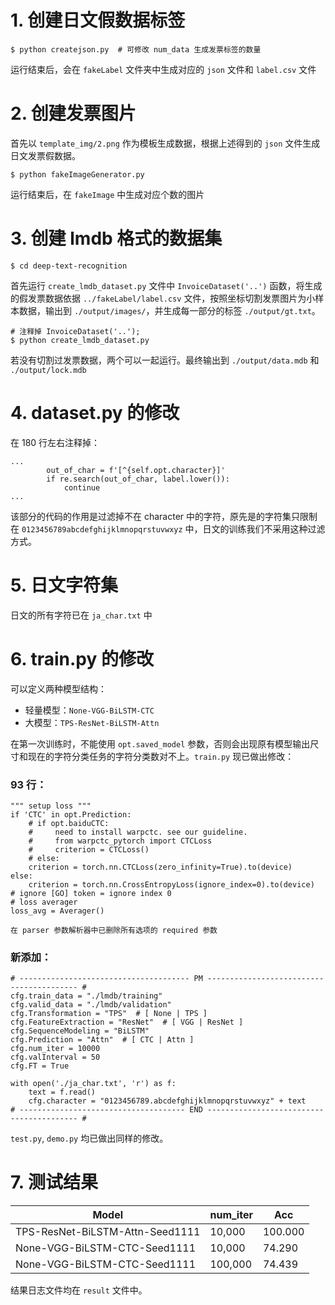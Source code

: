 # 1. 创建日文假数据标签
```
$ python createjson.py  # 可修改 num_data 生成发票标签的数量
```
运行结束后，会在 ```fakeLabel``` 文件夹中生成对应的 ```json``` 文件和 ```label.csv``` 文件
# 2. 创建发票图片
首先以 ```template_img/2.png``` 作为模板生成数据，根据上述得到的 ```json``` 文件生成日文发票假数据。
```
$ python fakeImageGenerator.py
```
运行结束后，在 ```fakeImage``` 中生成对应个数的图片
# 3. 创建 lmdb 格式的数据集
```
$ cd deep-text-recognition
```
首先运行 ```create_lmdb_dataset.py``` 文件中 ```InvoiceDataset('..')``` 函数，将生成的假发票数据依据 ```../fakeLabel/label.csv``` 文件，按照坐标切割发票图片为小样本数据，输出到 ```./output/images/```，并生成每一部分的标签 ```./output/gt.txt```。
```
# 注释掉 InvoiceDataset('..');
$ python create_lmdb_dataset.py
```
若没有切割过发票数据，两个可以一起运行。最终输出到 ```./output/data.mdb``` 和 ```./output/lock.mdb```
# 4. dataset.py 的修改
在 180 行左右注释掉：
```
...
        out_of_char = f'[^{self.opt.character}]'
        if re.search(out_of_char, label.lower()):
            continue 
...
```
该部分的代码的作用是过滤掉不在 character 中的字符，原先是的字符集只限制在 ```0123456789abcdefghijklmnopqrstuvwxyz``` 中，日文的训练我们不采用这种过滤方式。
# 5. 日文字符集
日文的所有字符已在 ```ja_char.txt``` 中
# 6. train.py 的修改
可以定义两种模型结构：
- 轻量模型：```None-VGG-BiLSTM-CTC```
- 大模型：```TPS-ResNet-BiLSTM-Attn```

在第一次训练时，不能使用 ```opt.saved_model``` 参数，否则会出现原有模型输出尺寸和现在的字符分类任务的字符分类数对不上。```train.py``` 现已做出修改：
### 93 行：
```
""" setup loss """
if 'CTC' in opt.Prediction:
    # if opt.baiduCTC:
    #     need to install warpctc. see our guideline.
    #     from warpctc_pytorch import CTCLoss
    #     criterion = CTCLoss()
    # else:
    criterion = torch.nn.CTCLoss(zero_infinity=True).to(device)
else:
    criterion = torch.nn.CrossEntropyLoss(ignore_index=0).to(device)  # ignore [GO] token = ignore index 0
# loss averager
loss_avg = Averager()
```
```
在 parser 参数解析器中已删除所有选项的 required 参数
```
### 新添加：
```
# -------------------------------------- PM ----------------------------------------- #
cfg.train_data = "./lmdb/training"
cfg.valid_data = "./lmdb/validation"
cfg.Transformation = "TPS"  # [ None | TPS ]
cfg.FeatureExtraction = "ResNet"  # [ VGG | ResNet ]
cfg.SequenceModeling = "BiLSTM"  
cfg.Prediction = "Attn"  # [ CTC | Attn ]
cfg.num_iter = 10000
cfg.valInterval = 50
cfg.FT = True

with open('./ja_char.txt', 'r') as f:
    text = f.read()
    cfg.character = "0123456789.abcdefghijklmnopqrstuvwxyz" + text
# ------------------------------------- END ----------------------------------------- #
```

```test.py```, ```demo.py``` 均已做出同样的修改。
# 7. 测试结果
| Model | num_iter | Acc |
|-------|----------|-----|
| TPS-ResNet-BiLSTM-Attn-Seed1111 | 10,000 | 100.000 |
| None-VGG-BiLSTM-CTC-Seed1111 | 10,000 | 74.290 |
| None-VGG-BiLSTM-CTC-Seed1111 | 100,000 | 74.439 |

结果日志文件均在 ```result``` 文件中。